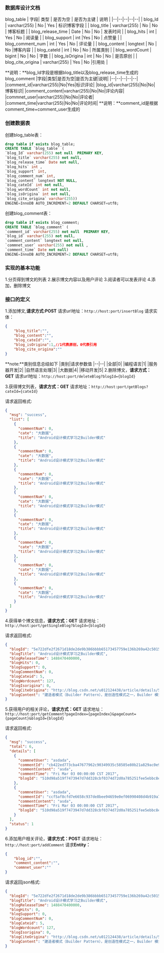 ### 数据库设计文档
blog_table
| 字段| 类型 | 是否为空 | 是否为主键 | 说明 |
|--|--|--|--|--|
| blog_Id | varchar(255)  | No | Yes | 标识博客字段 |
| blog_title | varchar(255)  | No | No | 博客标题 |
| blog_release_time | Date  | No | No | 发表时间 |
| blog_hits | int | Yes | No | 阅读量 |
| blog_support | int |Yes | No | 点赞量 |
| blog_comment_num | int | Yes | No | 评论量 |
| blog_content | longtext | No | No |博客内容 |
| blog_cateId | int | No | No | 所属类别 |
| blog_wordCount | bigint | No | No | 字数 |
| blog_isOrigina | int | No | No | 是否原创 |
| blog_cite_origina | varchar(255) | Yes | No |引用处 |

**说明：**blog_Id字段是根据blog_title以及blog_release_time生成的
blog_comment
|字段|类型|是否为空|是否为主键|说明|
|--|--|--|--|--|
|comment_id|varchar(255)|No|Yes|标识评论|
|blog_id|varchar(255)|No|No|博客标识|
|comment_content|varchar(255)|No|No|评论内容|
|commnet_user|varchar(255)|No|No|评论者|
|comment_time|varchar(255)|No|No|评论时间|
**说明：**comment_id是根据comment_time+comment_user生成的

### 创建数据表
创建blog_table表：
``` sql
drop table if exists blog_table;
CREATE TABLE `blog_table` (
`blog_Id` varchar(255) not null  PRIMARY KEY,
`blog_title` varchar(255) not null,  
`blog_release_time` Date not null,  
`blog_hits` int ,
`blog_support` int,
`blog_comment_num` int,
`blog_content` longtext NOT NULL,
`blog_cateId` int not null,
`blog_wordCount` int not null,
`blog_isOrigina` int not null,
`blog_cite_origina` varchar(255)) 
ENGINE=InnoDB AUTO_INCREMENT=2 DEFAULT CHARSET=utf8;
```
创建blog_comment表：
```sql
drop table if exists blog_comment;
CREATE TABLE `blog_comment` (
`comment_id` varchar(255) not null  PRIMARY KEY,
`blog_id` varchar(255) not null,  
`comment_content` longtext not null,  
`commnet_user` varchar(255) not null ,
`comment_time` Date not null) 
ENGINE=InnoDB AUTO_INCREMENT=2 DEFAULT CHARSET=utf8;  
```
### 实现的基本功能
1.分页得到博文的列表
2.展示博文内容以及用户评论
3.阅读者可以发表评论
4.添加，删除博文

### 接口的定义
1.添加博文,**请求方式:POST**
请求url地址：```http://host:port/insertBlog```
请求实体：
``` json
{
	"blog_title":"",
	"blog_content":"",
	"blog_cateId":"",
	"blog_isOrigina":1,//1代表原创，0代表引用
	"blog_cite_origina":""
}
```
**note:**类别信息总结如下
|类别|请求参数值
|--|--|
|全部|0|
|编程语言|1|
|服务器开发|2|
|自然语言处理|3|
|大数据|4|
|移动开发|5|
2.删除博文，**请求方式：GET**
请求url地址：```http://host:port/deleteBlog?blogId={blogId}```

3.获得博文列表，**请求方式：GET**
请求地址：```http://host:port/getBlogs?cateId={cateId}```

请求返回格式:
```json
{
  "msg": "success",
  "list": [
    {
      "commentNum": 0,
      "cate": "大数据",
      "title": "Android设计模式学习之Builder模式"
    },
    {
      "commentNum": 0,
      "cate": "大数据",
      "title": "Android设计模式学习之Builder模式"
    },
    {
      "commentNum": 0,
      "cate": "大数据",
      "title": "Android设计模式学习之Builder模式"
    },
    {
      "commentNum": 0,
      "cate": "大数据",
      "title": "Android设计模式学习之Builder模式"
    },
    {
      "commentNum": 0,
      "cate": "大数据",
      "title": "Android设计模式学习之Builder模式"
    },
    {
      "commentNum": 0,
      "cate": "大数据",
      "title": "Android设计模式学习之Builder模式"
    },
    {
      "commentNum": 0,
      "cate": "大数据",
      "title": "Android设计模式学习之Builder模式"
    },
    {
      "commentNum": 0,
      "cate": "大数据",
      "title": "Android设计模式学习之Builder模式"
    }
  ]
}
```
4.获得单个博文信息，**请求方式：GET**
请求地址：```http://host:port/getSingleBlog?blogId={blogId}```

请求返回格式:
```json
{
  "blogId": "5e722dfe2f2671d18de2de9b386bbbb65173457759e136b269a42c5015dd7d43",
  "blogTitle": "Android设计模式学习之Builder模式",
  "blogReleaseTime": 1488470400000,
  "blogHits": 0,
  "blogSupport": 0,
  "blogCommentNum": 0,
  "blogCateid": 5,
  "blogWordcount": 127,
  "blogIsorigina": 0,
  "blogCiteOrigina": "http://blog.csdn.net/u012124438/article/details/59777619",
  "blogContent": "建造者模式（Builder Pattern），是创造性模式之一，Builder 模式的目的则是为了将对象的构建与展示分离。Builder 模式是一步一步创建一个复杂对象的创建型模式，它允许用户在不知道内部构建细节的情况下，可以更精细地控制对象的构造流程。"
}
```
5.获得用户的相关评论，**请求方式：GET**
请求地址：```http://host:port/getComment?pageIndex={pageIndex}&pageCount={pageCount}&blogId={blogId}```

请求返回格式:
```json
{
  "msg": "success",
  "total": 6,
  "details": [
    {
      "commnetUser": "asdada",
      "commentId": "cb422ed773cba47677962c90349935c58585e80b21a829ac0e9f5239ff43947a",
      "commentContent": "asda",
      "commentTime": "Fri Mar 03 00:00:00 CST 2017",
      "blogId": "510d98a519f7473947d7dd328cbf0374d72d0a785251fee5ebbc8e0141323fd2"
    },
    {
      "commnetUser": "asdada",
      "commentId": "ccf5af8cfd7e6658c937de8bee94659e0ef06990408d4b919a7d5fa7b44ef7a9",
      "commentContent": "asda",
      "commentTime": "Fri Mar 03 00:00:00 CST 2017",
      "blogId": "510d98a519f7473947d7dd328cbf0374d72d0a785251fee5ebbc8e0141323fd2"
    }
  ],
  "status": 1
}
```
6.添加用户相关评论，**请求方式：POST**
请求地址：```http://host:port/addComment```
请求**Entity：**
```json
{
	"blog_id":"",
	"comment_content":"",
	"commnet_user":""
}
```
请求返回json格式:
```json
{
  "blogId": "5e722dfe2f2671d18de2de9b386bbbb65173457759e136b269a42c5015dd7d43",
  "blogTitle": "Android设计模式学习之Builder模式",
  "blogReleaseTime": 1488470400000,
  "blogHits": 0,
  "blogSupport": 0,
  "blogCommentNum": 0,
  "blogCateid": 5,
  "blogWordcount": 127,
  "blogIsorigina": 0,
  "blogCiteOrigina": "http://blog.csdn.net/u012124438/article/details/59777619",
  "blogContent": "建造者模式（Builder Pattern），是创造性模式之一，Builder 模式的目的则是为了将对象的构建与展示分离。Builder 模式是一步一步创建一个复杂对象的创建型模式，它允许用户在不知道内部构建细节的情况下，可以更精细地控制对象的构造流程。"
}
```
